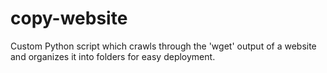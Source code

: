 # copy-website
Custom Python script which crawls through the 'wget' output of a website and organizes it into folders for easy deployment.
